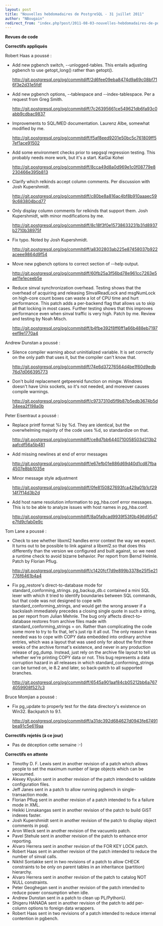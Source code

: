 ```yaml
---
layout: post
title: "Nouvelles hebdomadaires de PostgreSQL - 31 juillet 2011"
author: "NBougain"
redirect_from: "index.php?post/2011-08-03-nouvelles-hebdomadaires-de-postgresql-31-juillet-2011 "
---
```




<p><strong>Revues de code</strong></p>

<p><strong>Correctifs appliqu&eacute;s</strong></p>

<p>Robert Haas a pouss&eacute;&nbsp;:</p>

<ul>

<li>Add new pgbench switch, --unlogged-tables. This entails adjusting pgbench to use getopt_long() rather than getopt(). 

<a target="_blank" href="http://git.postgresql.org/pg/commitdiff/2d6fee09eba8474d9a69c08bf716f3e2d31e5fdf">http://git.postgresql.org/pg/commitdiff/2d6fee09eba8474d9a69c08bf716f3e2d31e5fdf</a></li>

<li>Add new pgbench options, --tablespace and --index-tablespace. Per a request from Greg Smith. 

<a target="_blank" href="http://git.postgresql.org/pg/commitdiff/7c26395661ce549621db6fa93c0abb9cdbac9837">http://git.postgresql.org/pg/commitdiff/7c26395661ce549621db6fa93c0abb9cdbac9837</a></li>

<li>Improvements to SQL/MED documentation. Laurenz Albe, somewhat modified by me. 

<a target="_blank" href="http://git.postgresql.org/pg/commitdiff/f5af8eed9201e50bc5c761809ff57ef1ace91502">http://git.postgresql.org/pg/commitdiff/f5af8eed9201e50bc5c761809ff57ef1ace91502</a></li>

<li>Add some environment checks prior to sepgsql regression testing. This probably needs more work, but it's a start. KaiGai Kohei 

<a target="_blank" href="http://git.postgresql.org/pg/commitdiff/8cca49d8a0d969e1c0f08779e8230466e395b813">http://git.postgresql.org/pg/commitdiff/8cca49d8a0d969e1c0f08779e8230466e395b813</a></li>

<li>Clarify which relkinds accept column comments. Per discussion with Josh Kupershmidt. 

<a target="_blank" href="http://git.postgresql.org/pg/commitdiff/c80be8a816ac4bf8b910aaaec599c683804bcd77">http://git.postgresql.org/pg/commitdiff/c80be8a816ac4bf8b910aaaec599c683804bcd77</a></li>

<li>Only display column comments for relkinds that support them. Josh Kupershmidt, with minor modifications by me. 

<a target="_blank" href="http://git.postgresql.org/pg/commitdiff/8c18f3f0e15738633231b31d8937b2710b38975f">http://git.postgresql.org/pg/commitdiff/8c18f3f0e15738633231b31d8937b2710b38975f</a></li>

<li>Fix typo. Noted by Josh Kupershmidt. 

<a target="_blank" href="http://git.postgresql.org/pg/commitdiff/a8302803ab225e87458037b922aceee9864d9f54">http://git.postgresql.org/pg/commitdiff/a8302803ab225e87458037b922aceee9864d9f54</a></li>

<li>Move new pgbench options to correct section of --help output. 

<a target="_blank" href="http://git.postgresql.org/pg/commitdiff/60fb25a3f56bd78e961cc7263e5ae11e1eceeb5e">http://git.postgresql.org/pg/commitdiff/60fb25a3f56bd78e961cc7263e5ae11e1eceeb5e</a></li>

<li>Reduce sinval synchronization overhead. Testing shows that the overhead of acquiring and releasing SInvalReadLock and msgNumLock on high-core count boxes can waste a lot of CPU time and hurt performance. This patch adds a per-backend flag that allows us to skip all that locking in most cases. Further testing shows that this improves performance even when sinval traffic is very high. Patch by me. Review and testing by Noah Misch. 

<a target="_blank" href="http://git.postgresql.org/pg/commitdiff/b4fbe392f8ff6ff1a66b488eb7197eef9e1770a4">http://git.postgresql.org/pg/commitdiff/b4fbe392f8ff6ff1a66b488eb7197eef9e1770a4</a></li>

</ul>

<p>Andrew Dunstan a pouss&eacute;&nbsp;:</p>

<ul>

<li>Silence compiler warning about uninitialized variable. It is set correctly on the only path that uses it, but the compiler can't know that. 

<a target="_blank" href="http://git.postgresql.org/pg/commitdiff/74e6d37276564d4be1f60d9edb76d7d066395773">http://git.postgresql.org/pg/commitdiff/74e6d37276564d4be1f60d9edb76d7d066395773</a></li>

<li>Don't build replacement getpeereid function on mingw. Windows doesn't have Unix sockets, so it's not needed, and moreover causes compile warnings. 

<a target="_blank" href="http://git.postgresql.org/pg/commitdiff/c9737310d5f9b87b5edb3674b5d34eea2f198a0b">http://git.postgresql.org/pg/commitdiff/c9737310d5f9b87b5edb3674b5d34eea2f198a0b</a></li>

</ul>

<p>Peter Eisentraut a pouss&eacute;&nbsp;:</p>

<ul>

<li>Replace printf format %i by %d. They are identical, but the overwhelming majority of the code uses %d, so standardize on that. 

<a target="_blank" href="http://git.postgresql.org/pg/commitdiff/ce8d7bb6440710058503d213b2aafcdf56a5b481">http://git.postgresql.org/pg/commitdiff/ce8d7bb6440710058503d213b2aafcdf56a5b481</a></li>

<li>Add missing newlines at end of error messages 

<a target="_blank" href="http://git.postgresql.org/pg/commitdiff/e67efb01e886d69d40d1cd87fba4507e8bb1035e">http://git.postgresql.org/pg/commitdiff/e67efb01e886d69d40d1cd87fba4507e8bb1035e</a></li>

<li>Minor message style adjustment 

<a target="_blank" href="http://git.postgresql.org/pg/commitdiff/0fe8150827693fca429a01b1cf2914f7f14d3b2d">http://git.postgresql.org/pg/commitdiff/0fe8150827693fca429a01b1cf2914f7f14d3b2d</a></li>

<li>Add host name resolution information to pg_hba.conf error messages. This is to be able to analyze issues with host names in pg_hba.conf. 

<a target="_blank" href="http://git.postgresql.org/pg/commitdiff/8a0fa9cad9939f53f0b496d95d7e7fd9cfab0e9c">http://git.postgresql.org/pg/commitdiff/8a0fa9cad9939f53f0b496d95d7e7fd9cfab0e9c</a></li>

</ul>

<p>Tom Lane a pouss&eacute;&nbsp;:</p>

<ul>

<li>Check to see whether libxml2 handles error context the way we expect. It turns out to be possible to link against a libxml2.so that does this differently than the version we configured and built against, so we need a runtime check to avoid bizarre behavior. Per report from Bernd Helmle. Patch by Florian Pflug. 

<a target="_blank" href="http://git.postgresql.org/pg/commitdiff/c1420fcf7d9e899b3378e25f5e21776f6461b4a4">http://git.postgresql.org/pg/commitdiff/c1420fcf7d9e899b3378e25f5e21776f6461b4a4</a></li>

<li>Fix pg_restore's direct-to-database mode for standard_conforming_strings. pg_backup_db.c contained a mini SQL lexer with which it tried to identify boundaries between SQL commands, but that code was not designed to cope with standard_conforming_strings, and would get the wrong answer if a backslash immediately precedes a closing single quote in such a string, as per report from Julian Mehnle. The bug only affects direct-to-database restores from archive files made with standard_conforming_strings = on. Rather than complicating the code some more to try to fix that, let's just rip it all out. The only reason it was needed was to cope with COPY data embedded into ordinary archive entries, which was a layout that was used only for about the first three weeks of the archive format's existence, and never in any production release of pg_dump. Instead, just rely on the archive file layout to tell us whether we're printing COPY data or not. This bug represents a data corruption hazard in all releases in which standard_conforming_strings can be turned on, ie 8.2 and later, so back-patch to all supported branches. 

<a target="_blank" href="http://git.postgresql.org/pg/commitdiff/6545a901aaf84cb05212bb6a7674059908f527c3">http://git.postgresql.org/pg/commitdiff/6545a901aaf84cb05212bb6a7674059908f527c3</a></li>

</ul>

<p>Bruce Momjian a pouss&eacute;&nbsp;:</p>

<ul>

<li>Fix pg_update to properly test for the data directory's existence on Win32. Backpatch to 9.1. 

<a target="_blank" href="http://git.postgresql.org/pg/commitdiff/a31dc392d684627d0943fe67491bea91c5e619aa">http://git.postgresql.org/pg/commitdiff/a31dc392d684627d0943fe67491bea91c5e619aa</a></li>

</ul>

<p><strong>Correctifs rejet&eacute;s (&agrave; ce jour)</strong></p>

<ul>

<li>Pas de d&eacute;ception cette semaine&nbsp;:-)</li>

</ul>

<p><strong>Correctifs en attente</strong></p>

<ul>

<li>Timothy D. F. Lewis sent in another revision of a patch which allows people to set the maximum number of large objects which can be vacuumed.</li>

<li>Alexey Klyukin sent in another revision of the patch intended to validate configuration files.</li>

<li>Jeff Janes sent in a patch to allow running pgbench in single-transaction mode.</li>

<li>Florian Pflug sent in another revision of a patch intended to fix a failure mode in XML.</li>

<li>Heikki Linnakangas sent in another revision of the patch to build GiST indexes faster.</li>

<li>Josh Kupershmidt sent in another revision of the patch to display object comments in psql.</li>

<li>Aron Wieck sent in another revision of the vacuumlo patch.</li>

<li>Pavel Stehule sent in another revision of the patch to enhance error reporting.</li>

<li>Alvaro Herrera sent in another revision of the FOR KEY LOCK patch.</li>

<li>Robert Haas sent in another revision of the patch intended to reduce the number of sinval calls.</li>

<li>Nikhil Sontakke sent in two revisions of a patch to allow CHECK constraints to be only on parent tables in an inheritance (partition) hierarchy.</li>

<li>Alvaro Herrera sent in another revision of the patch to catalog NOT NULL constraints.</li>

<li>Peter Geoghegan sent in another revision of the patch intended to reduce power consumption when idle.</li>

<li>Andrew Dunstan sent in a patch to clean up PL/PythonU.</li>

<li>Shigeru HANADA sent in another revision of the patch to add per-column options to foreign data wrappers.</li>

<li>Robert Haas sent in two revisions of a patch intended to reduce internal contention in pgbench.</li>

</ul>